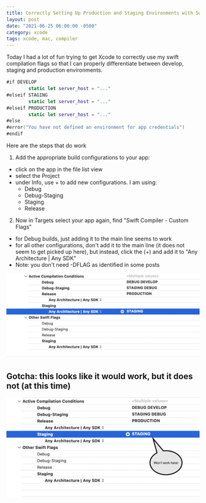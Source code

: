 ```yaml
---
title: Correctly Setting Up Production and Staging Environments with Swift Custom Flags
layout: post
date: "2021-06-25 06:00:00 -0500"
category: xcode
tags: xcode, mac, compiler
---
```


Today I had a lot of fun trying to get Xcode to correctly use my swift compilation flags so that I can properly differentiate between develop, staging and production environments. 

```swift
#if DEVELOP
        static let server_host = "..."
#elseif STAGING
        static let server_host = "..."
#elseif PRODUCTION
        static let server_host = "..."
#else
#error("You have not defined an environment for app credentials")
#endif
```

Here are the steps that do work

1. Add the appropriate build configurations to your app:
  - click on the app in the file list view
  - select the Project
  - under Info, use + to add new configurations. I am using:
    - Debug
    - Debug-Staging
    - Staging
    - Release
2. Now in Targets select your app again, find "Swift Compiler - Custom Flags"
  - for Debug builds, just adding it to the main line seems to work
  - for all other configurations, don't add it to the main line (it does not seem to get picked up here), but instead, click the (+) and add it to "Any Architecture | Any SDK"
  - Note: you don't need -DFLAG as identified in some posts

![This will work](/assets/images/swift-custom-flags/will_work.png)

## Gotcha: this looks like it would work, but it does not (at this time)

![This does not work](/assets/images/swift-custom-flags/wont_work.png)


